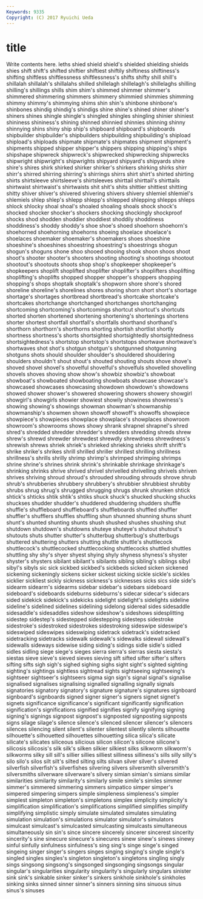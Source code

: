 ```yaml
---
Keywords: 9335 
Copyright: (C) 2017 Ryuichi Ueda
---
```


# title

Write contents here.
leths shied shield shield's shielded shielding shields shies shift
shift's shifted shiftier shiftiest shiftily shiftiness shiftiness's shifting shiftless shiftlessness
shiftlessness's shifts shifty shill shill's shillalah shillalah's shillalahs shilled shillelagh
shillelagh's shillelaghs shilling shilling's shillings shills shim shim's shimmed shimmer
shimmer's shimmered shimmering shimmers shimmery shimmied shimmies shimming shimmy shimmy's
shimmying shims shin shin's shinbone shinbone's shinbones shindig shindig's shindigs
shine shine's shined shiner shiner's shiners shines shingle shingle's shingled
shingles shingling shinier shiniest shininess shininess's shining shinned shinnied shinnies
shinning shinny shinnying shins shiny ship ship's shipboard shipboard's shipboards
shipbuilder shipbuilder's shipbuilders shipbuilding shipbuilding's shipload shipload's shiploads shipmate shipmate's
shipmates shipment shipment's shipments shipped shipper shipper's shippers shipping shipping's
ships shipshape shipwreck shipwreck's shipwrecked shipwrecking shipwrecks shipwright shipwright's shipwrights
shipyard shipyard's shipyards shire shire's shires shirk shirked shirker shirker's
shirkers shirking shirks shirr shirr's shirred shirring shirring's shirrings shirrs
shirt shirt's shirted shirting shirts shirtsleeve shirtsleeve's shirtsleeves shirttail shirttail's
shirttails shirtwaist shirtwaist's shirtwaists shit shit's shits shittier shittiest shitting
shitty shiver shiver's shivered shivering shivers shivery shlemiel shlemiel's shlemiels
shlep shlep's shlepp shlepp's shlepped shlepping shlepps shleps shlock shlocky
shoal shoal's shoaled shoaling shoals shock shock's shocked shocker shocker's
shockers shocking shockingly shockproof shocks shod shodden shoddier shoddiest shoddily
shoddiness shoddiness's shoddy shoddy's shoe shoe's shoed shoehorn shoehorn's shoehorned
shoehorning shoehorns shoeing shoelace shoelace's shoelaces shoemaker shoemaker's shoemakers shoes
shoeshine shoeshine's shoeshines shoestring shoestring's shoestrings shogun shogun's shoguns shone
shoo shooed shooing shook shoon shoos shoot shoot's shooter shooter's
shooters shooting shooting's shootings shootout shootout's shootouts shoots shop shop's
shopkeeper shopkeeper's shopkeepers shoplift shoplifted shoplifter shoplifter's shoplifters shoplifting shoplifting's
shoplifts shopped shopper shopper's shoppers shopping shopping's shops shoptalk shoptalk's
shopworn shore shore's shored shoreline shoreline's shorelines shores shoring shorn
short short's shortage shortage's shortages shortbread shortbread's shortcake shortcake's shortcakes
shortchange shortchanged shortchanges shortchanging shortcoming shortcoming's shortcomings shortcut shortcut's shortcuts
shorted shorten shortened shortening shortening's shortenings shortens shorter shortest shortfall
shortfall's shortfalls shorthand shorthand's shorthorn shorthorn's shorthorns shorting shortish shortlist
shortly shortness shortness's shorts shortsighted shortsightedly shortsightedness shortsightedness's shortstop shortstop's
shortstops shortwave shortwave's shortwaves shot shot's shotgun shotgun's shotgunned shotgunning
shotguns shots should shoulder shoulder's shouldered shouldering shoulders shouldn't shout
shout's shouted shouting shouts shove shove's shoved shovel shovel's shovelful
shovelful's shovelfuls shovelled shovelling shovels shoves shoving show show's showbiz
showbiz's showboat showboat's showboated showboating showboats showcase showcase's showcased showcases
showcasing showdown showdown's showdowns showed shower shower's showered showering showers
showery showgirl showgirl's showgirls showier showiest showily showiness showiness's showing
showing's showings showman showman's showmanship showmanship's showmen shown showoff showoff's
showoffs showpiece showpiece's showpieces showplace showplace's showplaces showroom showroom's showrooms
shows showy shrank shrapnel shrapnel's shred shred's shredded shredder shredder's
shredders shredding shreds shrew shrew's shrewd shrewder shrewdest shrewdly shrewdness
shrewdness's shrewish shrews shriek shriek's shrieked shrieking shrieks shrift shrift's
shrike shrike's shrikes shrill shrilled shriller shrillest shrilling shrillness shrillness's
shrills shrilly shrimp shrimp's shrimped shrimping shrimps shrine shrine's shrines
shrink shrink's shrinkable shrinkage shrinkage's shrinking shrinks shrive shrived shrivel
shrivelled shrivelling shrivels shriven shrives shriving shroud shroud's shrouded shrouding
shrouds shrove shrub shrub's shrubberies shrubbery shrubbery's shrubbier shrubbiest shrubby
shrubs shrug shrug's shrugged shrugging shrugs shrunk shrunken shtick shtick's
shticks shtik shtik's shtiks shuck shuck's shucked shucking shucks shuckses
shudder shudder's shuddered shuddering shudders shuffle shuffle's shuffleboard shuffleboard's shuffleboards
shuffled shuffler shuffler's shufflers shuffles shuffling shun shunned shunning shuns
shunt shunt's shunted shunting shunts shush shushed shushes shushing shut
shutdown shutdown's shutdowns shuteye shuteye's shutout shutout's shutouts shuts shutter
shutter's shutterbug shutterbug's shutterbugs shuttered shuttering shutters shutting shuttle shuttle's
shuttlecock shuttlecock's shuttlecocked shuttlecocking shuttlecocks shuttled shuttles shuttling shy shy's
shyer shyest shying shyly shyness shyness's shyster shyster's shysters sibilant
sibilant's sibilants sibling sibling's siblings sibyl sibyl's sibyls sic sick
sickbed sickbed's sickbeds sicked sicken sickened sickening sickeningly sickens sicker
sickest sicking sickle sickle's sickles sicklier sickliest sickly sickness sickness's
sicknesses sicks sics side side's sidearm sidearm's sidearms sidebar sidebar's
sidebars sideboard sideboard's sideboards sideburns sideburns's sidecar sidecar's sidecars sided
sidekick sidekick's sidekicks sidelight sidelight's sidelights sideline sideline's sidelined sidelines
sidelining sidelong sidereal sides sidesaddle sidesaddle's sidesaddles sideshow sideshow's sideshows
sidesplitting sidestep sidestep's sidestepped sidestepping sidesteps sidestroke sidestroke's sidestroked sidestrokes
sidestroking sideswipe sideswipe's sideswiped sideswipes sideswiping sidetrack sidetrack's sidetracked sidetracking
sidetracks sidewalk sidewalk's sidewalks sidewall sidewall's sidewalls sideways sidewise siding
siding's sidings sidle sidle's sidled sidles sidling siege siege's sieges
sierra sierra's sierras siesta siesta's siestas sieve sieve's sieved sieves
sieving sift sifted sifter sifter's sifters sifting sifts sigh sigh's
sighed sighing sighs sight sight's sighted sighting sighting's sightings sightless
sightread sights sightseeing sightseeing's sightseer sightseer's sightseers sigma sign sign's
signal signal's signalise signalised signalises signalising signalled signalling signally signals
signatories signatory signatory's signature signature's signatures signboard signboard's signboards signed
signer signer's signers signet signet's signets significance significance's significant significantly
signification signification's significations signified signifies signify signifying signing signing's signings
signpost signpost's signposted signposting signposts signs silage silage's silence silence's
silenced silencer silencer's silencers silences silencing silent silent's silenter silentest
silently silents silhouette silhouette's silhouetted silhouettes silhouetting silica silica's silicate
silicate's silicates siliceous silicious silicon silicon's silicone silicone's silicosis silicosis's
silk silk's silken silkier silkiest silks silkworm silkworm's silkworms silky
sill sill's sillier sillies silliest silliness silliness's sills silly silly's
silo silo's silos silt silt's silted silting silts silvan silver
silver's silvered silverfish silverfish's silverfishes silvering silvers silversmith silversmith's silversmiths
silverware silverware's silvery simian simian's simians similar similarities similarity similarity's
similarly simile simile's similes simmer simmer's simmered simmering simmers simpatico
simper simper's simpered simpering simpers simple simpleness simpleness's simpler simplest
simpleton simpleton's simpletons simplex simplicity simplicity's simplification simplification's simplifications simplified
simplifies simplify simplifying simplistic simply simulate simulated simulates simulating simulation
simulation's simulations simulator simulator's simulators simulcast simulcast's simulcasted simulcasting simulcasts
simultaneous simultaneously sin sin's since sincere sincerely sincerer sincerest sincerity
sincerity's sine sinecure sinecure's sinecures sinew sinew's sinews sinewy sinful
sinfully sinfulness sinfulness's sing sing's singe singe's singed singeing singer
singer's singers singes singing singing's single single's singled singles singles's
singleton singleton's singletons singling singly sings singsong singsong's singsonged singsonging
singsongs singular singular's singularities singularity singularity's singularly singulars sinister sink
sink's sinkable sinker sinker's sinkers sinkhole sinkhole's sinkholes sinking sinks
sinned sinner sinner's sinners sinning sins sinuous sinus sinus's sinuses
